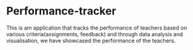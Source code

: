 # Performance-tracker
This is am application that tracks the performance of teachers based on various criteria(assignments, feedback) and through data analysis and visualisation, we have showcased the performance of the teachers.
